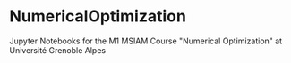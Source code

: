 # NumericalOptimization
Jupyter Notebooks for the M1 MSIAM Course "Numerical Optimization" at Université Grenoble Alpes
